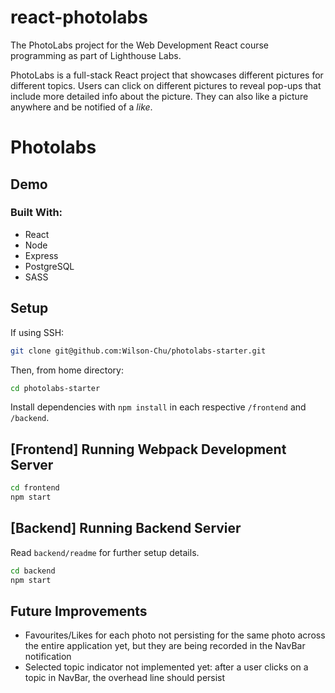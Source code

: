 # react-photolabs
The PhotoLabs project for the Web Development React course programming as part of Lighthouse Labs. 

PhotoLabs is a full-stack React project that showcases different pictures for different topics. Users can click on different pictures to reveal pop-ups that include more detailed info about the picture. They can also like a picture anywhere and be notified of a *like*.

# Photolabs

## Demo


### Built With:

- React
- Node
- Express
- PostgreSQL
- SASS

## Setup

If using SSH:
```sh
git clone git@github.com:Wilson-Chu/photolabs-starter.git
```
Then, from home directory:
```sh
cd photolabs-starter
```

Install dependencies with `npm install` in each respective `/frontend` and `/backend`.

## [Frontend] Running Webpack Development Server

```sh
cd frontend
npm start
```

## [Backend] Running Backend Servier

Read `backend/readme` for further setup details.

```sh
cd backend
npm start
```

## Future Improvements

- Favourites/Likes for each photo not persisting for the same photo across the entire application yet, but they are being recorded in the NavBar notification
- Selected topic indicator not implemented yet: after a user clicks on a topic in NavBar, the overhead line should persist